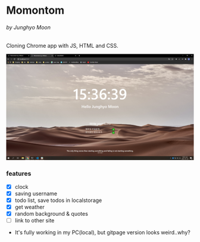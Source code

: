# Momontom
###### by Junghyo Moon
Cloning Chrome app with JS, HTML and CSS.

![로컬 작동 사진](https://github.com/JunghyoMoon/JunghyoMoon.github.io/blob/master/images/intro.PNG)

### features
- [x] clock
- [x] saving username
- [x] todo list, save todos in localstorage
- [x] get weather
- [x] random background & quotes
- [ ] link to other site

* It's fully working in my PC(local), but gitpage version looks weird..why?
